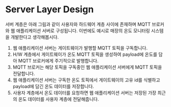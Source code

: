 # Server Layer Design

[//]: # (
그림 수정 예정 
서버 계층 그림으로 변경
)
 
서버 계층은 아래 그림과 같이 사용자와 하드웨어 계층 사이에 존재하며 MQTT 브로커와 웹 애플리케이션 서버로 구성됩니다. 이번에도 예시로 매장의 온도 모니터링 시스템을 개발한다고 생각해봅시다. 

1. 웹 애플리케이션 서버는 게이트웨이가 발행할 MQTT 토픽을 구독합니다.
2. H/W 계층에서 게이트웨이가 온도 MQTT 토픽을 생성하여 payload에 온도를 담아  MQTT 브로커에게 주기적으로 발행합니다. 
3. MQTT 브로커는 해당 토픽을 구독중인 웹 애플리케이션 서버에게 MQTT 토픽을 전달합니다. 
4. 웹 애플리케이션 서버는 구독한 온도 토픽에서 게이트웨이의 고유 id를 식별하고 payload에 담긴 온도 데이터를 저장합니다.
5. 사용자 계층에서 온도 데이터를 요청하면 웹 애플리케이션 서버는 저장된 가장 최근의 온도 데이터를 사용자 계층에 전달해줍니다.